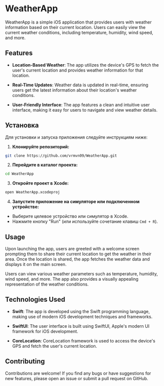 # WeatherApp

WeatherApp is a simple iOS application that provides users with weather information based on their current location. Users can easily view the current weather conditions, including temperature, humidity, wind speed, and more.

## Features

- **Location-Based Weather**: The app utilizes the device's GPS to fetch the user's current location and provides weather information for that location.

- **Real-Time Updates**: Weather data is updated in real-time, ensuring users get the latest information about their location's weather conditions.

- **User-Friendly Interface**: The app features a clean and intuitive user interface, making it easy for users to navigate and view weather details.

## Установка

Для установки и запуска приложения следуйте инструкциям ниже:

1. **Клонируйте репозиторий:**
```sh
git clone https://github.com/vrmvn09/WeatherApp.git
```
2. **Перейдите в каталог проекта:**
```sh
cd WeatherApp
```
3. **Откройте проект в Xcode:**
```sh
open WeatherApp.xcodeproj
```
4. **Запустите приложение на симуляторе или подключенном устройстве:**
- Выберите целевое устройство или симулятор в Xcode.
- Нажмите кнопку "Run" (или используйте сочетание клавиш `Cmd + R`).

## Usage

Upon launching the app, users are greeted with a welcome screen prompting them to share their current location to get the weather in their area. Once the location is shared, the app fetches the weather data and displays it on the main screen.

Users can view various weather parameters such as temperature, humidity, wind speed, and more. The app also provides a visually appealing representation of the weather conditions.

## Technologies Used

- **Swift**: The app is developed using the Swift programming language, making use of modern iOS development techniques and frameworks.

- **SwiftUI**: The user interface is built using SwiftUI, Apple's modern UI framework for iOS development.

- **CoreLocation**: CoreLocation framework is used to access the device's GPS and fetch the user's current location.

## Contributing

Contributions are welcome! If you find any bugs or have suggestions for new features, please open an issue or submit a pull request on GitHub.
